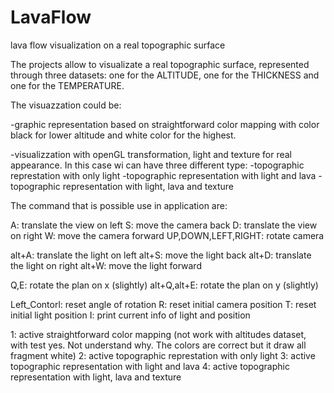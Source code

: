 # LavaFlow
lava flow visualization on a real topographic surface

The projects allow to visualizate a real topographic surface, represented
through three datasets: one for the ALTITUDE, one for the THICKNESS and one for 
the TEMPERATURE.

The visuazzation could be:

-graphic representation based on straightforward color mapping with color black
	for lower altitude and white color for the highest.

-visualizzation with openGL transformation, light and texture for real appearance.
	In this case wi can have three different type:
	-topographic represtation with only light
	-topographic representation with light and lava
	-topographic representation with light, lava and texture
	
	
The command that is possible use in application are:

A:	translate the view on left
S:	move the camera back
D:	translate the view on right
W:	move the camera forward
UP,DOWN,LEFT,RIGHT:	 rotate camera

alt+A: 	translate the light on left
alt+S: 	move the light back
alt+D: 	translate the light on right
alt+W: 	move the light forward

Q,E: rotate the plan on x (slightly)
alt+Q,alt+E: rotate the plan on y (slightly)

Left_Contorl: reset angle of rotation
R: 	reset initial camera position
T: 	reset initial light position
I: 	print current info of light and position

1: 	active straightforward color mapping (not work with altitudes dataset, 
	with test yes. Not understand why. The colors are correct but it draw 
	all fragment white)
2: 	active topographic represtation with only light
3: 	active topographic representation with light and lava
4: 	active topographic representation with light, lava and texture

